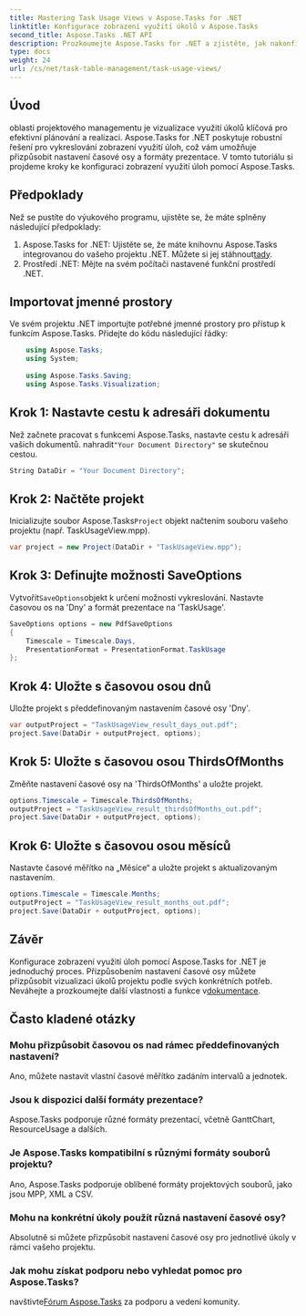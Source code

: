 ```yaml
---
title: Mastering Task Usage Views v Aspose.Tasks for .NET
linktitle: Konfigurace zobrazení využití úkolů v Aspose.Tasks
second_title: Aspose.Tasks .NET API
description: Prozkoumejte Aspose.Tasks for .NET a zjistěte, jak nakonfigurovat zobrazení využití úloh. Přizpůsobte nastavení časové osy a vylepšete vizuály řízení projektů.
type: docs
weight: 24
url: /cs/net/task-table-management/task-usage-views/
---
```

## Úvod
oblasti projektového managementu je vizualizace využití úkolů klíčová pro efektivní plánování a realizaci. Aspose.Tasks for .NET poskytuje robustní řešení pro vykreslování zobrazení využití úloh, což vám umožňuje přizpůsobit nastavení časové osy a formáty prezentace. V tomto tutoriálu si projdeme kroky ke konfiguraci zobrazení využití úloh pomocí Aspose.Tasks.
## Předpoklady
Než se pustíte do výukového programu, ujistěte se, že máte splněny následující předpoklady:
1.  Aspose.Tasks for .NET: Ujistěte se, že máte knihovnu Aspose.Tasks integrovanou do vašeho projektu .NET. Můžete si jej stáhnout[tady](https://releases.aspose.com/tasks/net/).
2. Prostředí .NET: Mějte na svém počítači nastavené funkční prostředí .NET.
## Importovat jmenné prostory
Ve svém projektu .NET importujte potřebné jmenné prostory pro přístup k funkcím Aspose.Tasks. Přidejte do kódu následující řádky:
```csharp
    using Aspose.Tasks;
    using System;
    
    using Aspose.Tasks.Saving;
    using Aspose.Tasks.Visualization;
```
## Krok 1: Nastavte cestu k adresáři dokumentu
 Než začnete pracovat s funkcemi Aspose.Tasks, nastavte cestu k adresáři vašich dokumentů. nahradit`"Your Document Directory"` se skutečnou cestou.
```csharp
String DataDir = "Your Document Directory";
```
## Krok 2: Načtěte projekt
 Inicializujte soubor Aspose.Tasks`Project` objekt načtením souboru vašeho projektu (např. TaskUsageView.mpp).
```csharp
var project = new Project(DataDir + "TaskUsageView.mpp");
```
## Krok 3: Definujte možnosti SaveOptions
 Vytvořit`SaveOptions`objekt k určení možností vykreslování. Nastavte časovou os na 'Dny' a formát prezentace na 'TaskUsage'.
```csharp
SaveOptions options = new PdfSaveOptions
{
    Timescale = Timescale.Days,
    PresentationFormat = PresentationFormat.TaskUsage
};
```
## Krok 4: Uložte s časovou osou dnů
Uložte projekt s předdefinovaným nastavením časové osy 'Dny'.
```csharp
var outputProject = "TaskUsageView_result_days_out.pdf";
project.Save(DataDir + outputProject, options);
```
## Krok 5: Uložte s časovou osou ThirdsOfMonths
Změňte nastavení časové osy na 'ThirdsOfMonths' a uložte projekt.
```csharp
options.Timescale = Timescale.ThirdsOfMonths;
outputProject = "TaskUsageView_result_thirdsOfMonths_out.pdf";
project.Save(DataDir + outputProject, options);
```
## Krok 6: Uložte s časovou osou měsíců
Nastavte časové měřítko na „Měsíce“ a uložte projekt s aktualizovaným nastavením.
```csharp
options.Timescale = Timescale.Months;
outputProject = "TaskUsageView_result_months_out.pdf";
project.Save(DataDir + outputProject, options);
```
## Závěr
Konfigurace zobrazení využití úloh pomocí Aspose.Tasks for .NET je jednoduchý proces. Přizpůsobením nastavení časové osy můžete přizpůsobit vizualizaci úkolů projektu podle svých konkrétních potřeb.
 Neváhejte a prozkoumejte další vlastnosti a funkce v[dokumentace](https://reference.aspose.com/tasks/net/).
## Často kladené otázky
### Mohu přizpůsobit časovou os nad rámec předdefinovaných nastavení?
Ano, můžete nastavit vlastní časové měřítko zadáním intervalů a jednotek.
### Jsou k dispozici další formáty prezentace?
Aspose.Tasks podporuje různé formáty prezentací, včetně GanttChart, ResourceUsage a dalších.
### Je Aspose.Tasks kompatibilní s různými formáty souborů projektu?
Ano, Aspose.Tasks podporuje oblíbené formáty projektových souborů, jako jsou MPP, XML a CSV.
### Mohu na konkrétní úkoly použít různá nastavení časové osy?
Absolutně si můžete přizpůsobit nastavení časové osy pro jednotlivé úkoly v rámci vašeho projektu.
### Jak mohu získat podporu nebo vyhledat pomoc pro Aspose.Tasks?
 navštivte[Fórum Aspose.Tasks](https://forum.aspose.com/c/tasks/15) za podporu a vedení komunity.